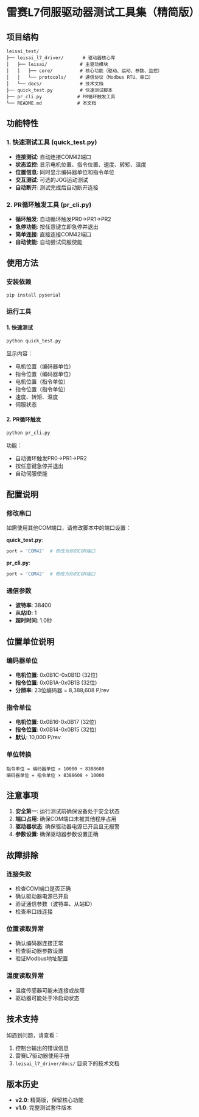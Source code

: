 # 雷赛L7伺服驱动器测试工具集（精简版）

## 项目结构

```
leisai_test/
├── leisai_l7_driver/       # 驱动器核心库
│   ├── leisai/            # 主驱动模块
│   │   ├── core/          # 核心功能（驱动、运动、参数、监控）
│   │   └── protocols/     # 通信协议（Modbus RTU、串口）
│   └── docs/              # 技术文档
├── quick_test.py          # 快速测试脚本
├── pr_cli.py             # PR循环触发工具
└── README.md             # 本文档
```

## 功能特性

### 1. 快速测试工具 (quick_test.py)
- **连接测试**: 自动连接COM42端口
- **状态监控**: 显示电机位置、指令位置、速度、转矩、温度
- **位置信息**: 同时显示编码器单位和指令单位
- **交互测试**: 可选的JOG运动测试
- **自动断开**: 测试完成后自动断开连接

### 2. PR循环触发工具 (pr_cli.py)
- **循环触发**: 自动循环触发PR0→PR1→PR2
- **急停功能**: 按任意键立即急停并退出
- **简单连接**: 直接连接COM42端口
- **自动使能**: 自动尝试伺服使能

## 使用方法

### 安装依赖
```bash
pip install pyserial
```

### 运行工具

#### 1. 快速测试
```bash
python quick_test.py
```
显示内容：
- 电机位置（编码器单位）
- 指令位置（编码器单位）
- 电机位置（指令单位）
- 指令位置（指令单位）
- 速度、转矩、温度
- 伺服状态

#### 2. PR循环触发
```bash
python pr_cli.py
```
功能：
- 自动循环触发PR0→PR1→PR2
- 按任意键急停并退出
- 自动伺服使能

## 配置说明

### 修改串口
如需使用其他COM端口，请修改脚本中的端口设置：

**quick_test.py**:
```python
port = 'COM42'  # 修改为你的COM端口
```

**pr_cli.py**:
```python
port = 'COM42'  # 修改为你的COM端口
```

### 通信参数
- **波特率**: 38400
- **从站ID**: 1
- **超时时间**: 1.0秒

## 位置单位说明

### 编码器单位
- **电机位置**: 0x0B1C-0x0B1D (32位)
- **指令位置**: 0x0B1A-0x0B1B (32位)
- **分辨率**: 23位编码器 = 8,388,608 P/rev

### 指令单位
- **电机位置**: 0x0B16-0x0B17 (32位)
- **指令位置**: 0x0B14-0x0B15 (32位)
- **默认**: 10,000 P/rev

### 单位转换
```
指令单位 = 编码器单位 × 10000 ÷ 8388608
编码器单位 = 指令单位 × 8388608 ÷ 10000
```

## 注意事项

1. **安全第一**: 运行测试前确保设备处于安全状态
2. **端口占用**: 确保COM端口未被其他程序占用
3. **驱动器状态**: 确保驱动器电源已开启且无报警
4. **参数设置**: 确保驱动器参数设置正确

## 故障排除

### 连接失败
- 检查COM端口是否正确
- 确认驱动器电源已开启
- 验证通信参数（波特率、从站ID）
- 检查串口线连接

### 位置读取异常
- 确认编码器连接正常
- 检查驱动器参数设置
- 验证Modbus地址配置

### 温度读取异常
- 温度传感器可能未连接或故障
- 驱动器可能处于冷启动状态

## 技术支持

如遇到问题，请查看：
1. 控制台输出的错误信息
2. 雷赛L7驱动器使用手册
3. `leisai_l7_driver/docs/` 目录下的技术文档

## 版本历史

- **v2.0**: 精简版，保留核心功能
- **v1.0**: 完整测试套件版本